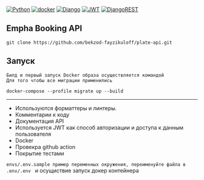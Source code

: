 [![Python](https://img.shields.io/badge/-Python-464646?style=for-the-badge&logo=Python)](https://www.python.org/)
[![docker](https://img.shields.io/badge/-Docker-464646?style=for-the-badge&logo=docker)](https://www.docker.com/)
[![Django](https://img.shields.io/badge/django-%23092E20.svg?style=for-the-badge&logo=django&logoColor=white)](https://www.djangoproject.com/)
[![JWT](https://img.shields.io/badge/-JWT-black?logo=JSON%20web%20tokens&style=for-the-badge)]()
[![DjangoREST](https://img.shields.io/badge/DJANGO-REST-ff1709?style=for-the-badge&logo=django&logoColor=white&color=ff1709&labelColor=gray)](https://www.django-rest-framework.org/)

## Empha Booking API

``git clone https://github.com/bekzod-fayzikuloff/plate-api.git``

## Запуск
```
Билд и первый запуск Docker образа осуществляется командой
Для того чтобы все миграции применились
```
``docker-compose --profile migrate up --build``

***
* Используются форматтеры и линтеры.
* Комментарии к коду
* Документация API
* Используется JWT как способ авторизации и доступа к данным пользователя
* Docker
* Провекра github action
* Покрытие тестами

``envs/.env.sample пример переменных окружения, переименуйте файла в .env/.env ``
и осущиствие запуск докер контейнера
